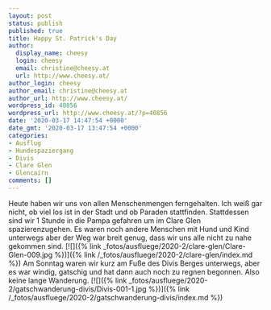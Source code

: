 ```yaml
---
layout: post
status: publish
published: true
title: Happy St. Patrick's Day
author:
  display_name: cheesy
  login: cheesy
  email: christine@cheesy.at
  url: http://www.cheesy.at/
author_login: cheesy
author_email: christine@cheesy.at
author_url: http://www.cheesy.at/
wordpress_id: 40856
wordpress_url: http://www.cheesy.at/?p=40856
date: '2020-03-17 14:47:54 +0000'
date_gmt: '2020-03-17 13:47:54 +0000'
categories:
- Ausflug
- Hundespaziergang
- Divis
- Clare Glen
- Glencairn
comments: []
---
```

Heute haben wir uns von allen Menschenmengen ferngehalten. Ich weiß gar nicht, ob viel los ist in der Stadt und ob Paraden stattfinden. Stattdessen sind wir 1 Stunde in die Pampa gefahren um im Clare Glen spazierenzugehen. Es waren noch andere Menschen mit Hund und Kind unterwegs aber der Weg war breit genug, dass wir uns alle nicht zu nahe gekommen sind.
[![]({% link _fotos/ausfluege/2020-2/clare-glen/Clare-Glen-009.jpg %})]({% link /_fotos/ausfluege/2020-2/clare-glen/index.md %})
Am Sonntag waren wir kurz am Fuße des Divis Berges unterwegs, aber es war windig, gatschig und hat dann auch noch zu regnen begonnen. Also keine lange Wanderung.
[![]({% link _fotos/ausfluege/2020-2/gatschwanderung-divis/Divis-001-1.jpg %})]({% link /_fotos/ausfluege/2020-2/gatschwanderung-divis/index.md %})
